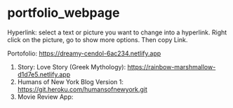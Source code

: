 # portfolio_webpage

Hyperlink:
select a text or picture you want to change into a hyperlink.
Right click on the picture, go to show more options.
Then copy Link.

Portofolio: https://dreamy-cendol-6ac234.netlify.app

1. Story: Love Story (Greek Mythology): https://rainbow-marshmallow-d1d7e5.netlify.app
2. Humans of New York Blog Version 1: https://git.heroku.com/humansofnewyork.git
3. Movie Review App:
